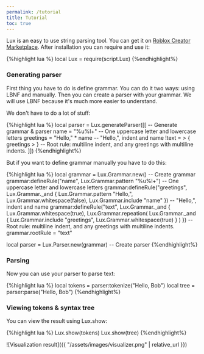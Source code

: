 ```yaml
---
permalink: /tutorial
title: Tutorial
toc: true
---
```

Lux is an easy to use string parsing tool. You can get it on [Roblox Creator Marketplace](https://create.roblox.com/marketplace/asset/12285625378/Lux). After installation you can require and use it:

{%highlight lua %}
local Lux = require(script.Lux)
{%endhighlight%}

### Generating parser

First thing you have to do is define grammar. You can do it two ways: using LBNF and manually. Then you can create a parser with your grammar. We will use LBNF because it's much more easier to understand.

We don't have to do a lot of stuff:

{%highlight lua %}
local parser = Lux.generateParser([[ -- Generate grammar & parser
name = "%u%l+" -- One uppercase letter and lowercase letters
greetings = "Hello," * name -- "Hello,", indent and name
!text = > { greetings > } -- Root rule: multiline indent, and any greetings with multiline indents.
]])
{%endhighlight%}

But if you want to define grammar manually you have to do this:

{%highlight lua %}
local grammar = Lux.Grammar.new() -- Create grammar
grammar:defineRule("name", Lux.Grammar.pattern "%u%l+") -- One uppercase letter and lowercase letters
grammar:defineRule("greetings", Lux.Grammar._and {
    Lux.Grammar.pattern "Hello,",
    Lux.Grammar.whitespace(false),
    Lux.Grammar.include "name"
}) -- "Hello,", indent and name
grammar:defineRule("text", Lux.Grammar._and {
    Lux.Grammar.whitespace(true),
    Lux.Grammar.repeation(
        Lux.Grammar._and {
            Lux.Grammar.include "greetings",
            Lux.Grammar.whitespace(true)
        }
    )
}) -- Root rule: multiline indent, and any greetings with multiline indents.
grammar.rootRule = "text"

local parser = Lux.Parser.new(grammar) -- Create parser
{%endhighlight%}

### Parsing

Now you can use your parser to parse text:

{%highlight lua %}
local tokens = parser:tokenize("Hello, Bob")
local tree = parser:parse("Hello, Bob")
{%endhighlight%}

### Viewing tokens & syntax tree

You can view the result using Lux.show:

{%highlight lua %}
Lux.show(tokens)
Lux.show(tree)
{%endhighlight%}

![Visualization result]({{ "/assets/images/visualizer.png" | relative_url }})
